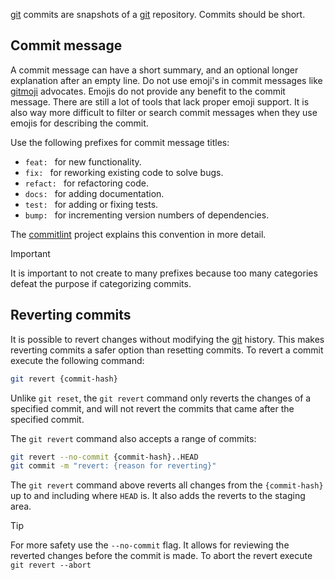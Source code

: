 [git](git.md) commits are snapshots of a [git](git.md) repository.
Commits should be short.

## Commit message

A commit message can have a short summary, and an optional longer explanation after an empty line.
Do not use emoji's in commit messages like [gitmoji](https://gitmoji.dev/) advocates. 
Emojis do not provide any benefit to the commit message.
There are still a lot of tools that lack proper emoji support.
It is also way more difficult to filter or search commit messages when they use emojis for describing the commit.

Use the following prefixes for commit message titles:

- `feat: ` for new functionality.
- `fix: ` for reworking existing code to solve bugs.
- `refact: ` for refactoring code.
- `docs: ` for adding documentation.
- `test: ` for adding or fixing tests.
- `bump: ` for incrementing version numbers of dependencies.

The [commitlint](https://github.com/conventional-changelog/commitlint) project explains this convention in more detail.

> [!IMPORTANT]
> It is important to not create to many prefixes because too many categories defeat the purpose if categorizing commits.

## Reverting commits

It is possible to revert changes without modifying the [git](git.md) history.
This makes reverting commits a safer option than resetting commits.
To revert a commit execute the following command:

```sh
git revert {commit-hash}
```

Unlike `git reset`, the `git revert` command only reverts the changes of a specified commit, and will not revert the commits that came after the specified commit.

The `git revert` command also accepts a range of commits:

```sh
git revert --no-commit {commit-hash}..HEAD
git commit -m "revert: {reason for reverting}"
```

The `git revert` command above reverts all changes from the `{commit-hash}` up to and including where `HEAD` is.
It also adds the reverts to the staging area.

> [!TIP]
> For more safety use the `--no-commit` flag.
> It allows for reviewing the reverted changes before the commit is made.
> To abort the revert execute `git revert --abort`
